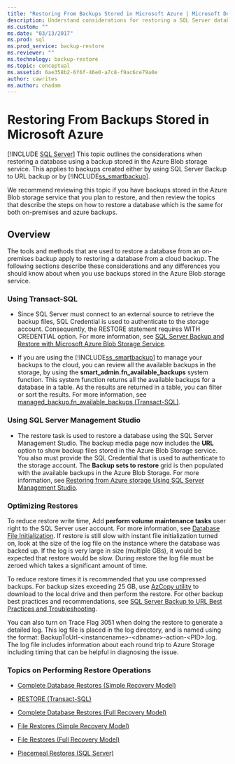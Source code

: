 ```yaml
---
title: "Restoring From Backups Stored in Microsoft Azure | Microsoft Docs"
description: Understand considerations for restoring a SQL Server database using a backup stored in Azure Blob Storage. 
ms.custom: ""
ms.date: "03/13/2017"
ms.prod: sql
ms.prod_service: backup-restore
ms.reviewer: ""
ms.technology: backup-restore
ms.topic: conceptual
ms.assetid: 6ae358b2-6f6f-46e0-a7c8-f9ac6ce79a0e
author: cawrites
ms.author: chadam
---
```

# Restoring From Backups Stored in Microsoft Azure
 [!INCLUDE [SQL Server](../../includes/applies-to-version/sqlserver.md)]
  This topic outlines the considerations when restoring a database using a backup stored in the Azure Blob storage service. This applies to backups created either by using SQL Server Backup to URL backup or by [!INCLUDE[ss_smartbackup](../../includes/ss-smartbackup-md.md)].  
  
 We recommend reviewing this topic if you have backups stored in the Azure Blob storage service that you plan to restore, and then review the topics that describe the steps on how to restore a database which is the same for both on-premises and azure backups.  
  
## Overview  
 The tools and methods that are used to restore a database from an on-premises backup apply to restoring a database from a cloud backup.  The following sections describe these considerations and any differences you should know about when you use backups stored in the Azure Blob storage service.  
  
### Using Transact-SQL  
  
-   Since SQL Server must connect to an external source to retrieve the backup files, SQL Credential is used to authenticate to the storage account. Consequently, the RESTORE statement requires WITH CREDENTIAL option. For more information, see [SQL Server Backup and Restore with Microsoft Azure Blob Storage Service](../../relational-databases/backup-restore/sql-server-backup-and-restore-with-microsoft-azure-blob-storage-service.md).  
  
-   If you are using the [!INCLUDE[ss_smartbackup](../../includes/ss-smartbackup-md.md)] to manage your backups to the cloud, you can review all the available backups in the storage, by using the **smart_admin.fn_available_backups** system function. This system function returns all the available backups for a database in a table. As the results are returned in a table, you can filter or sort the results. For more information, see [managed_backup.fn_available_backups &#40;Transact-SQL&#41;](../../relational-databases/system-functions/managed-backup-fn-available-backups-transact-sql.md).  
  
### Using SQL Server Management Studio  
  
-   The restore task is used to restore a database using the SQL Server Management Studio. The backup media page now includes the **URL** option to show backup files stored in the Azure Blob Storage service. You also must provide the SQL Credential that is used to authenticate to the storage account. The **Backup sets to restore** grid is then populated with the available backups in the Azure Blob Storage. For more information, see [Restoring from Azure storage Using SQL Server Management Studio](../../relational-databases/backup-restore/sql-server-backup-to-url.md#RestoreSSMS).  
  
### Optimizing Restores  
 To reduce restore write time, Add **perform volume maintenance tasks** user right to the SQL Server user account. For more information, see [Database File Initialization](/previous-versions/sql/sql-server-2008-r2/ms175935(v=sql.105)). If restore is still slow with instant file initialization turned on, look at the size of the log file on the instance where the database was backed up. If the log is very large in size (multiple GBs), it would be expected that restore would be slow. During restore the log file must be zeroed which takes a significant amount of time.  
  
 To reduce restore times it is recommended that you use compressed backups.  For backup sizes exceeding 25 GB, use [AzCopy utility](/archive/blogs/windowsazurestorage/azcopy-uploadingdownloading-files-for-windows-azure-blobs) to download to the local drive and then perform the restore. For other backup best practices and recommendations, see [SQL Server Backup to URL Best Practices and Troubleshooting](../../relational-databases/backup-restore/sql-server-backup-to-url-best-practices-and-troubleshooting.md).  
  
 You can also turn on Trace Flag 3051 when doing the restore to generate a detailed log. This log file is placed in the log directory, and is named using the format: BackupToUrl-\<instancename>-\<dbname>-action-\<PID>.log. The log file includes information about each round trip to Azure Storage including timing that can be helpful in diagnosing the issue.  
  
### Topics on Performing Restore Operations  
  
-   [Complete Database Restores &#40;Simple Recovery Model&#41;](../../relational-databases/backup-restore/complete-database-restores-simple-recovery-model.md)  
  
-   [RESTORE &#40;Transact-SQL&#41;](../../t-sql/statements/restore-statements-transact-sql.md)  
  
-   [Complete Database Restores &#40;Full Recovery Model&#41;](../../relational-databases/backup-restore/complete-database-restores-full-recovery-model.md)  
  
-   [File Restores &#40;Simple Recovery Model&#41;](../../relational-databases/backup-restore/file-restores-simple-recovery-model.md)  
  
-   [File Restores &#40;Full Recovery Model&#41;](../../relational-databases/backup-restore/file-restores-full-recovery-model.md)  
  
-   [Piecemeal Restores &#40;SQL Server&#41;](../../relational-databases/backup-restore/piecemeal-restores-sql-server.md)  
  
